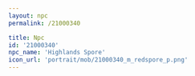 ```yaml
---
layout: npc
permalink: /21000340

title: Npc
id: '21000340'
npc_name: 'Highlands Spore'
icon_url: 'portrait/mob/21000340_m_redspore_p.png'
---
```

